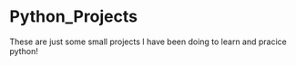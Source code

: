 # Python_Projects

These are just some small projects I have been doing to learn and pracice python!
